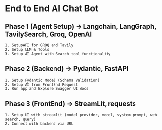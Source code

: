 # End to End AI Chat Bot

## Phase 1 (Agent Setup) -> Langchain, LangGraph, TavilySearch, Groq, OpenAI
    1. SetupAPI for GROQ and Tavily
    2. Setup LLM & Tools
    3. Setup AI Agent with Search tool functionality
## Phase 2 (Backend) -> Pydantic, FastAPI
    1. Setup Pydantic Model (Schema Validation)
    2. Setup AI from FrontEnd Request
    3. Run app and Explore Swagger UI docs
## Phase 3 (FrontEnd) -> StreamLit, requests
    1. Setup UI with streamlit (model provider, model, system prompt, web search, query)
    2. Connect with backend via URL

